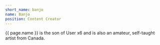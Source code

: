 ```yaml
---
short_name: banjo
name: Banjo
position: Content Creator
---
```

{{ page.name }} is the son of User x6 and is also an amateur, self-taught artist from Canada.
